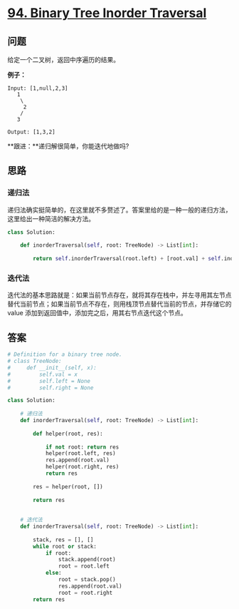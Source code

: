 # [94. Binary Tree Inorder Traversal](https://leetcode.com/problems/binary-tree-inorder-traversal/)

## 问题

给定一个二叉树，返回中序遍历的结果。

**例子：**

```
Input: [1,null,2,3]
   1
    \
     2
    /
   3

Output: [1,3,2]
```

**跟进：**递归解很简单，你能迭代地做吗?

## 思路

### 递归法

递归法确实挺简单的，在这里就不多赘述了。答案里给的是一种一般的递归方法，这里给出一种简洁的解决方法。

```python
class Solution:
    
    def inorderTraversal(self, root: TreeNode) -> List[int]:
        
        return self.inorderTraversal(root.left) + [root.val] + self.inorderTraversal(root.right) if root else []
```

### 迭代法

迭代法的基本思路就是：如果当前节点存在，就将其存在栈中，并左寻用其左节点替代当前节点；如果当前节点不存在，则用栈顶节点替代当前的节点，并存储它的 value 添加到返回值中，添加完之后，用其右节点迭代这个节点。

## 答案

```python
# Definition for a binary tree node.
# class TreeNode:
#     def __init__(self, x):
#         self.val = x
#         self.left = None
#         self.right = None

class Solution:
    
    # 递归法
    def inorderTraversal(self, root: TreeNode) -> List[int]:
        
        def helper(root, res):
        
            if not root: return res
            helper(root.left, res)
            res.append(root.val)
            helper(root.right, res)
            return res
        
        res = helper(root, [])
        
        return res
    
    
    # 迭代法
    def inorderTraversal(self, root: TreeNode) -> List[int]:
        
        stack, res = [], []
        while root or stack:
            if root:
                stack.append(root)
                root = root.left
            else:
                root = stack.pop()
                res.append(root.val)
                root = root.right
        return res
```